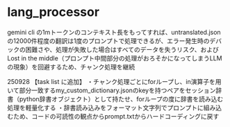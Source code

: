 # lang_processor

gemini cli の1mトークンのコンテキスト長をもってすれば、untranslated.jsonの12000件程度の翻訳は1度のプロンプトで処理できるが、エラー発生時のデバックの困難さや、処理が失敗した場合はすべてのデータを失うリスク、およびLost in the middle（プロンプト中間部分の処理がおろそかになってしまうLLMの現象）を回避するため、チャンク処理を継続

250928
【task list に追加】
・チャンク処理ごとにforループし、in演算子を用いて部分一致するmy_custom_dictionary.jsonのkeyを持つペアをセッション辞書（python辞書オブジェクト）として持たせ、forループの度に辞書を読み込む処理を軽量化する
・辞書読み込みをフォーマット文字列でプロンプトに組み込むため、コードの可読性の観点からprompt.txtからハードコーディングに戻す
